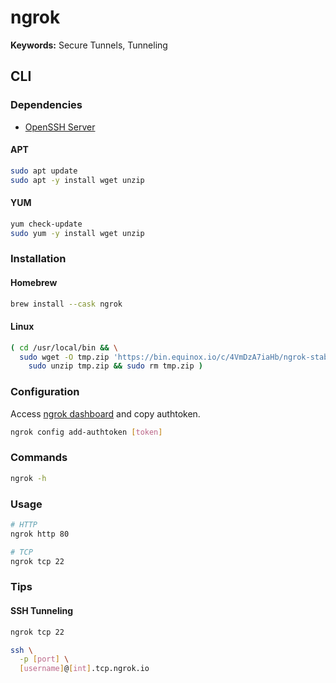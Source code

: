 # ngrok

**Keywords:** Secure Tunnels, Tunneling

## CLI

### Dependencies

- [OpenSSH Server](/openssh-server.md)

#### APT

```sh
sudo apt update
sudo apt -y install wget unzip
```

#### YUM

```sh
yum check-update
sudo yum -y install wget unzip
```

### Installation

#### Homebrew

```sh
brew install --cask ngrok
```

#### Linux

```sh
( cd /usr/local/bin && \
  sudo wget -O tmp.zip 'https://bin.equinox.io/c/4VmDzA7iaHb/ngrok-stable-linux-amd64.zip' && \
    sudo unzip tmp.zip && sudo rm tmp.zip )
```

### Configuration

Access [ngrok dashboard](https://dashboard.ngrok.com) and copy authtoken.

```sh
ngrok config add-authtoken [token]
```

### Commands

```sh
ngrok -h
```

### Usage

```sh
# HTTP
ngrok http 80

# TCP
ngrok tcp 22
```

### Tips

#### SSH Tunneling

```sh
ngrok tcp 22
```

```sh
ssh \
  -p [port] \
  [username]@[int].tcp.ngrok.io
```
